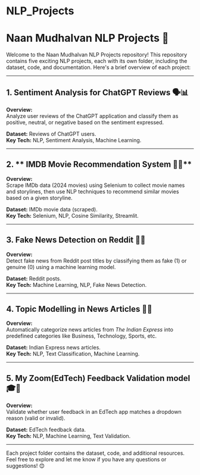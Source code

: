# NLP_Projects
# Naan Mudhalvan NLP Projects 🚀

Welcome to the Naan Mudhalvan NLP Projects repository! This repository contains five exciting NLP projects, each with its own folder, including the dataset, code, and documentation. Here's a brief overview of each project:

---

## 1. **Sentiment Analysis for ChatGPT Reviews 🗣️📊**

**Overview:**  
Analyze user reviews of the ChatGPT application and classify them as positive, neutral, or negative based on the sentiment expressed.  

**Dataset:** Reviews of ChatGPT users.  
**Key Tech:** NLP, Sentiment Analysis, Machine Learning.

---

## 2. ** IMDB Movie Recommendation System 🎥🤖**

**Overview:**  
Scrape IMDb data (2024 movies) using Selenium to collect movie names and storylines, then use NLP techniques to recommend similar movies based on a given storyline.  

**Dataset:** IMDb movie data (scraped).  
**Key Tech:** Selenium, NLP, Cosine Similarity, Streamlit.

---

## 3. **Fake News Detection on Reddit 📱🚫**

**Overview:**  
Detect fake news from Reddit post titles by classifying them as fake (1) or genuine (0) using a machine learning model.  

**Dataset:** Reddit posts.  
**Key Tech:** Machine Learning, NLP, Fake News Detection.

---

## 4. **Topic Modelling in News Articles 📑📰**

**Overview:**  
Automatically categorize news articles from *The Indian Express* into predefined categories like Business, Technology, Sports, etc.  

**Dataset:** Indian Express news articles.  
**Key Tech:** NLP, Text Classification, Machine Learning.

---

## 5. **My Zoom(EdTech) Feedback Validation model 🎓💬**

**Overview:**  
Validate whether user feedback in an EdTech app matches a dropdown reason (valid or invalid).  

**Dataset:** EdTech feedback data.  
**Key Tech:** NLP, Machine Learning, Text Validation.

---

Each project folder contains the dataset, code, and additional resources. Feel free to explore and let me know if you have any questions or suggestions! 😊
